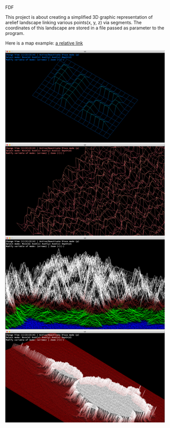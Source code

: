 FDF

This project is about creating a simplified 3D graphic representation of arelief landscape
linking various points(x, y, z) via segments.
The coordinates of this landscape are stored in a file passed as parameter to the program. 

Here is a map example: [a relative link](map_examples/42.fdf)


![alt text](screens/screen1.png)
![alt text](screens/screen2.png)
![alt text](screens/screen3.png)
![alt text](screens/screen4.png)
